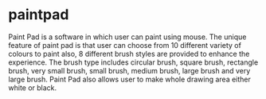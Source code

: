 # paintpad
Paint Pad is a software in which user can paint using mouse. The unique feature of paint pad is that user can choose from 10 different variety of colours to paint also, 8 different brush styles are provided to enhance the experience. The brush type includes circular brush, square brush, rectangle brush, very small brush, small brush, medium brush, large brush and very large brush. Paint Pad also allows user to make whole drawing area either white or black. 

